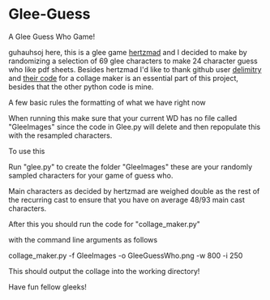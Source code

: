 # Glee-Guess
A Glee Guess Who Game!


guhauhsoj here, this is a glee game [hertzmad](https://github.com/hertzmad) and I decided to make by randomizing a selection of 69 glee characters to make 
24 character guess who like pdf sheets. Besides hertzmad I'd like to thank github user [delimitry](https://github.com/delimitry) and [their code](https://github.com/delimitry/collage_maker) for a collage maker  is an essential part of this project, besides that the other python code is mine. 

A few basic rules the formatting of what we have right now

When running this make sure that your current WD has no file called "GleeImages" since the code in Glee.py will delete 
and then repopulate this with the resampled characters.

To use this 

Run "glee.py" to create the folder "GleeImages" these are your randomly sampled characters for your game of guess who.

Main characters as decided by hertzmad are weighed double as the rest of the recurring cast to ensure that you have on average 48/93 main cast characters.

After this you should run the code for "collage_maker.py"


with the command line arguments as follows 



collage_maker.py -f GleeImages -o GleeGuessWho.png -w 800 -i 250


This should output the collage into the working directory!

Have fun fellow gleeks!
